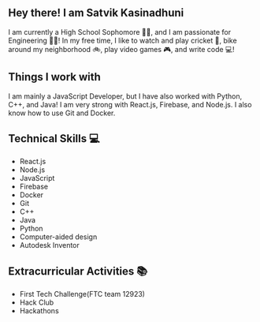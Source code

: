## Hey there! I am Satvik Kasinadhuni 
I am currently a High School Sophomore 👨‍🎓, and I am passionate for Engineering 🧑‍🔧! In my free time, I like to watch and play cricket 🏏, bike around my neighborhood 🚲, play video games 🎮, and write code 💻! 


## Things I work with 
I am mainly a JavaScript Developer, but I have also worked with Python, C++, and Java! I am very strong with React.js, Firebase, and Node.js. I also know how to use Git and Docker.


## Technical Skills 💻
- React.js
- Node.js
- JavaScript
- Firebase
- Docker 
- Git
- C++
- Java
- Python
- Computer-aided design 
- Autodesk Inventor


## Extracurricular Activities 📚
- First Tech Challenge(FTC team 12923) 
- Hack Club 
- Hackathons 




<!--
**KasinadhuniProgrammer/KasinadhuniProgrammer** is a ✨ _special_ ✨ repository because its `README.md` (this file) appears on your GitHub profile.
